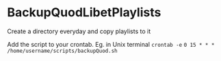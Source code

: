 # BackupQuodLibetPlaylists
Create a directory everyday and copy playlists to it

Add the script to your crontab. Eg. in Unix terminal
``` crontab -e ```
``` 0 15 * * * /home/username/scripts/backupQuod.sh ```

